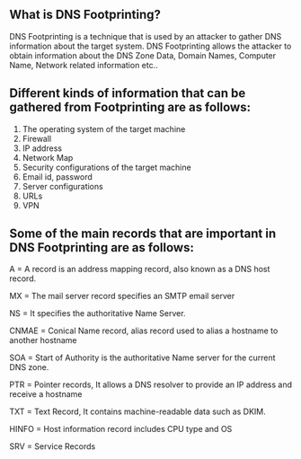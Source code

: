 ## What is DNS Footprinting?
DNS Footprinting is a technique that is used by an attacker to gather DNS information about the target system. DNS Footprinting allows the attacker to obtain information about the DNS Zone Data, Domain Names, Computer Name, Network related information etc..

## Different kinds of information that can be gathered from Footprinting are as follows:

1. The operating system of the target machine
2. Firewall
3. IP address
4. Network Map
5. Security configurations of the target machine
6. Email id, password
7. Server configurations
8. URLs
9. VPN

## Some of the main records that are important in DNS Footprinting are as follows:

A = A record is an address mapping record, also known as a DNS host record.

MX = The mail server record specifies an SMTP email server 

NS = 	It specifies the authoritative Name Server.

CNMAE = Conical Name record, alias record used to alias a hostname to another hostname

SOA = Start of Authority is the authoritative Name server for the current DNS zone.

PTR = Pointer records, It allows a DNS resolver to provide an IP address and receive a hostname

TXT = Text Record, It contains machine-readable data such as DKIM.

HINFO = Host information record includes CPU type and OS

SRV = Service Records
